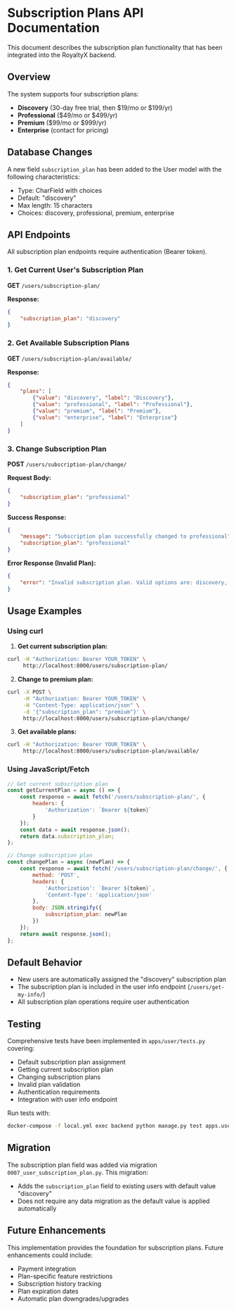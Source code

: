 # Subscription Plans API Documentation

This document describes the subscription plan functionality that has been integrated into the RoyaltyX backend.

## Overview

The system supports four subscription plans:
- **Discovery** (30-day free trial, then $19/mo or $199/yr)
- **Professional** ($49/mo or $499/yr)
- **Premium** ($99/mo or $999/yr)
- **Enterprise** (contact for pricing)

## Database Changes

A new field `subscription_plan` has been added to the User model with the following characteristics:
- Type: CharField with choices
- Default: "discovery"
- Max length: 15 characters
- Choices: discovery, professional, premium, enterprise

## API Endpoints

All subscription plan endpoints require authentication (Bearer token).

### 1. Get Current User's Subscription Plan

**GET** `/users/subscription-plan/`

**Response:**
```json
{
    "subscription_plan": "discovery"
}
```

### 2. Get Available Subscription Plans

**GET** `/users/subscription-plan/available/`

**Response:**
```json
{
    "plans": [
        {"value": "discovery", "label": "Discovery"},
        {"value": "professional", "label": "Professional"},
        {"value": "premium", "label": "Premium"},
        {"value": "enterprise", "label": "Enterprise"}
    ]
}
```

### 3. Change Subscription Plan

**POST** `/users/subscription-plan/change/`

**Request Body:**
```json
{
    "subscription_plan": "professional"
}
```

**Success Response:**
```json
{
    "message": "Subscription plan successfully changed to professional",
    "subscription_plan": "professional"
}
```

**Error Response (Invalid Plan):**
```json
{
    "error": "Invalid subscription plan. Valid options are: discovery, professional, premium, enterprise"
}
```

## Usage Examples

### Using curl

1. **Get current subscription plan:**
```bash
curl -H "Authorization: Bearer YOUR_TOKEN" \
     http://localhost:8000/users/subscription-plan/
```

2. **Change to premium plan:**
```bash
curl -X POST \
     -H "Authorization: Bearer YOUR_TOKEN" \
     -H "Content-Type: application/json" \
     -d '{"subscription_plan": "premium"}' \
     http://localhost:8000/users/subscription-plan/change/
```

3. **Get available plans:**
```bash
curl -H "Authorization: Bearer YOUR_TOKEN" \
     http://localhost:8000/users/subscription-plan/available/
```

### Using JavaScript/Fetch

```javascript
// Get current subscription plan
const getCurrentPlan = async () => {
    const response = await fetch('/users/subscription-plan/', {
        headers: {
            'Authorization': `Bearer ${token}`
        }
    });
    const data = await response.json();
    return data.subscription_plan;
};

// Change subscription plan
const changePlan = async (newPlan) => {
    const response = await fetch('/users/subscription-plan/change/', {
        method: 'POST',
        headers: {
            'Authorization': `Bearer ${token}`,
            'Content-Type': 'application/json'
        },
        body: JSON.stringify({
            subscription_plan: newPlan
        })
    });
    return await response.json();
};
```

## Default Behavior

- New users are automatically assigned the "discovery" subscription plan
- The subscription plan is included in the user info endpoint (`/users/get-my-info/`)
- All subscription plan operations require user authentication

## Testing

Comprehensive tests have been implemented in `apps/user/tests.py` covering:
- Default subscription plan assignment
- Getting current subscription plan
- Changing subscription plans
- Invalid plan validation
- Authentication requirements
- Integration with user info endpoint

Run tests with:
```bash
docker-compose -f local.yml exec backend python manage.py test apps.user.tests.SubscriptionPlanTests
```

## Migration

The subscription plan field was added via migration `0007_user_subscription_plan.py`. This migration:
- Adds the `subscription_plan` field to existing users with default value "discovery"
- Does not require any data migration as the default value is applied automatically

## Future Enhancements

This implementation provides the foundation for subscription plans. Future enhancements could include:
- Payment integration
- Plan-specific feature restrictions
- Subscription history tracking
- Plan expiration dates
- Automatic plan downgrades/upgrades
